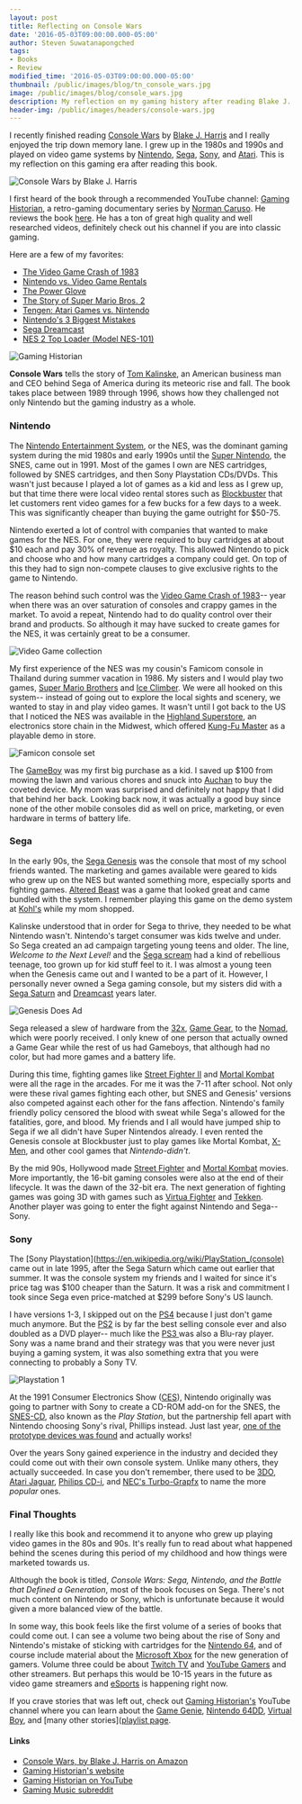 ```yaml
---
layout: post
title: Reflecting on Console Wars
date: '2016-05-03T09:00:00.000-05:00'
author: Steven Suwatanapongched
tags:
- Books
- Review
modified_time: '2016-05-03T09:00:00.000-05:00'
thumbnail: /public/images/blog/tn_console_wars.jpg
image: /public/images/blog/console_wars.jpg
description: My reflection on my gaming history after reading Blake J. Harris' book, Console Wars: Sega, Nintendo, and the Battle that Defined a Generation.
header-img: /public/images/headers/console-wars.jpg
---
```


I recently finished reading [Console Wars](http://amzn.to/1RWN3PZ) by [Blake J. Harris](http://www.blakejharris.com/) and I really enjoyed the trip down memory lane. I grew up in the 1980s and 1990s and played on video game systems by [Nintendo](http://www.nintendo.com/), [Sega](http://www.sega.com/), [Sony](http://www.sony.com/), and [Atari](https://www.atari.com/). This is my reflection on this gaming era after reading this book.

![Console Wars by Blake J. Harris](/public/images/blog/console_wars.jpg)

I first heard of the book through a recommended YouTube channel: [Gaming Historian](https://www.youtube.com/gaminghistorian), a retro-gaming documentary series by [Norman Caruso](http://www.imdb.com/name/nm4752197/). He reviews the book [here](https://www.youtube.com/watch?v=n5XAHjBnVTg). He has a ton of great high quality and well researched videos, definitely check out his channel if you are into classic gaming.

Here are a few of my favorites:

* [The Video Game Crash of 1983](https://www.youtube.com/watch?v=kv7DJrLAZus)
* [Nintendo vs. Video Game Rentals](https://www.youtube.com/watch?v=J3xuy5YALl0)
* [The Power Glove](https://www.youtube.com/watch?v=3g8JiGjRQNE)
* [The Story of Super Mario Bros. 2](https://www.youtube.com/watch?v=2EUYSN5aFcE)
* [Tengen: Atari Games vs. Nintendo](https://www.youtube.com/watch?v=fLA_d9q6ySs)
* [Nintendo's 3 Biggest Mistakes](https://www.youtube.com/watch?v=iW_MEKWTguA)
* [Sega Dreamcast](https://www.youtube.com/watch?v=6xdBVHSrdzg)
* [NES 2 Top Loader (Model NES-101)](https://www.youtube.com/watch?v=qSFPdQQez7c)

![Gaming Historian](/public/images/blog/gaming_historian.jpg)

**Console Wars** tells the story of [Tom Kalinske](https://en.wikipedia.org/wiki/Tom_Kalinske), an American business man and CEO behind Sega of America during its meteoric rise and fall.  The book takes place between 1989 through 1996, shows how they challenged not only Nintendo but the gaming industry as a whole.

### Nintendo

The [Nintendo Entertainment System](https://en.wikipedia.org/wiki/Nintendo_Entertainment_System), or the NES, was the dominant gaming system during the mid 1980s and early 1990s until the [Super Nintendo](https://en.wikipedia.org/wiki/Super_Nintendo_Entertainment_System), the SNES, came out in 1991. Most of the games I own are NES cartridges, followed by SNES cartridges, and then Sony Playstation CDs/DVDs. This wasn't just because I played a lot of games as a kid and less as I grew up, but that time there were local video rental stores such as [Blockbuster](https://en.wikipedia.org/wiki/Blockbuster_LLC) that let customers rent video games for a few bucks for a few days to a week. This was significantly cheaper than buying the game outright for $50-75.

Nintendo exerted a lot of control with companies that wanted to make games for the NES. For one, they were required to buy cartridges at about $10 each and pay 30% of revenue as royalty. This allowed Nintendo to pick and choose who and how many cartridges a company could get. On top of this they had to sign non-compete clauses to give exclusive rights to the game to Nintendo.

The reason behind such control was the [Video Game Crash of 1983](https://en.wikipedia.org/wiki/North_American_video_game_crash_of_1983)-- year when there was an over saturation of consoles and crappy games in the market. To avoid a repeat, Nintendo had to do quality control over their brand and products. So although it may have sucked to create games for the NES, it was certainly great to be a consumer.

![Video Game collection](/public/images/blog/video-game-collection.jpg)

My first experience of the NES was my cousin's Famicom console in Thailand during summer vacation in 1986. My sisters and I would play two games, [Super Mario Brothers](https://en.wikipedia.org/wiki/Super_Mario_Bros.) and [Ice Climber](https://en.wikipedia.org/wiki/Ice_Climber). We were all hooked on this system-- instead of going out to explore the local sights and scenery, we wanted to stay in and play video games. It wasn't until I got back to the US that I noticed the NES was available in the [Highland Superstore](https://en.wikipedia.org/wiki/Highland_Superstores), an electronics store chain in the Midwest, which offered [Kung-Fu Master](https://en.wikipedia.org/wiki/Kung-Fu_Master) as a playable demo in store.

![Famicon console set](/public/images/blog/famicom-console.jpg)

The [GameBoy](https://en.wikipedia.org/wiki/Game_Boy) was my first big purchase as a kid. I saved up $100 from mowing the lawn and various chores and snuck into [Auchan](https://en.wikipedia.org/wiki/Auchan) to buy the coveted device. My mom was surprised and definitely not happy that I did that behind her back. Looking back now, it was actually a good buy since none of the other mobile consoles did as well on price, marketing, or even hardware in terms of battery life.

### Sega

In the early 90s, the [Sega Genesis](https://en.wikipedia.org/wiki/Sega_Genesis) was the console that most of my school friends wanted. The marketing and games available were geared to kids who grew up on the NES but wanted something more, especially sports and fighting games. [Altered Beast](https://en.wikipedia.org/wiki/Altered_Beast) was a game that looked great and came bundled with the system. I remember playing this game on the demo system at [Kohl's](http://www.kohls.com/) while my mom shopped.

Kalinske understood that in order for Sega to thrive, they needed to be what Nintendo wasn't. Nintendo's target consumer was kids twelve and under. So Sega created an ad campaign targeting young teens and older. The line, *Welcome to the Next Level!* and the [Sega scream](https://www.youtube.com/watch?v=xx-8QBX8qgc) had a kind of rebellious teenage, too grown up for kid stuff feel to it. I was almost a young teen when the Genesis came out and I wanted to be a part of it. However, I personally never owned a Sega gaming console, but my sisters did with a [Sega Saturn](https://en.wikipedia.org/wiki/Sega_Saturn) and [Dreamcast](https://en.wikipedia.org/wiki/Dreamcast) years later.

![Genesis Does Ad](/public/images/blog/genesis-ad.jpg)

Sega released a slew of hardware from the [32x](https://en.wikipedia.org/wiki/32X), [Game Gear](https://en.wikipedia.org/wiki/Game_Gear), to the [Nomad](https://en.wikipedia.org/wiki/Genesis_Nomad), which were poorly received. I only knew of one person that actually owned a Game Gear while the rest of us had Gameboys, that although had no color, but had more games and a battery life.

During this time, fighting games like [Street Fighter II](https://en.wikipedia.org/wiki/Street_Fighter_II:_The_World_Warrior) and [Mortal Kombat](https://en.wikipedia.org/wiki/Mortal_Kombat) were all the rage in the arcades. For me it was the 7-11 after school. Not only were these rival games fighting each other, but SNES and Genesis' versions also competed against each other for the fans affection. Nintendo's family friendly policy censored the blood with sweat while Sega's allowed for the fatalities, gore, and blood. My friends and I all would have jumped ship to Sega if we all didn't have Super Nintendos already. I even rented the Genesis console at Blockbuster just to play games like Mortal Kombat, [X-Men](https://en.wikipedia.org/wiki/X-Men_(1993_video_game)), and other cool games that *Nintendo-didn't*.

By the mid 90s, Hollywood made [Street Fighter](http://www.imdb.com/title/tt0111301/) and [Mortal Kombat](http://www.imdb.com/title/tt0113855/) movies. More importantly, the 16-bit gaming consoles were also at the end of their lifecycle. It was the dawn of the 32-bit era. The next generation of fighting games was going 3D with games such as [Virtua Fighter](https://en.wikipedia.org/wiki/Virtua_Fighter) and [Tekken](https://en.wikipedia.org/wiki/Tekken_(video_game)). Another player was going to enter the fight against Nintendo and Sega-- Sony.

### Sony

The [Sony Playstation](https://en.wikipedia.org/wiki/PlayStation_(console) came out in late 1995, after the Sega Saturn which came out earlier that summer. It was the console system my friends and I waited for since it's price tag was $100 cheaper than the Saturn. It was a risk and commitment I took since Sega even price-matched at $299 before Sony's US launch.

I have versions 1-3, I skipped out on the [PS4](https://en.wikipedia.org/wiki/PlayStation_4) because I just don't game much anymore. But the [PS2](https://en.wikipedia.org/wiki/PlayStation_2) is by far the best selling console ever and also doubled as a DVD player-- much like the [PS3 ](https://en.wikipedia.org/wiki/PlayStation_3) was also a Blu-ray player. Sony was a name brand and their strategy was that you were never just buying a gaming system, it was also something extra that you were connecting to probably a Sony TV.

![Playstation 1](/public/images/blog/playstation-one.jpg)

At the 1991 Consumer Electronics Show ([CES](https://en.wikipedia.org/wiki/Consumer_Electronics_Show)), Nintendo originally was going to partner with Sony to create a CD-ROM add-on for the SNES, the [SNES-CD](https://en.wikipedia.org/wiki/SNES-CD), also known as the *Play Station*, but the partnership fell apart with Nintendo choosing Sony's rival, Phillips instead. Just last year, [one of the prototype devices was found](http://www.engadget.com/2015/11/06/nintendo-playstation-is-real-and-it-works/) and actually works!

Over the years Sony gained experience in the industry and decided they could come out with their own console system. Unlike many others, they actually succeeded. In case you don't remember, there used to be [3DO](https://en.wikipedia.org/wiki/3DO_Interactive_Multiplayer), [Atari Jaguar](https://en.wikipedia.org/wiki/Atari_Jaguar), [Philips CD-i](https://en.wikipedia.org/wiki/Philips_CD-i), and [NEC's Turbo-Grapfx](https://en.wikipedia.org/wiki/TurboGrafx-16) to name the more *popular* ones.

### Final Thoughts

I really like this book and recommend it to anyone who grew up playing video games in the 80s and 90s. It's really fun to read about what happened behind the scenes during this period of my childhood and how things were marketed towards us.

Although the book is titled, *Console Wars: Sega, Nintendo, and the Battle that Defined a Generation*, most of the book focuses on Sega. There's not much content on Nintendo or Sony, which is unfortunate because it would given a more balanced view of the battle.

In some way, this book feels like the first volume of a series of books that could come out. I can see a volume two being about the rise of Sony and Nintendo's mistake of sticking with cartridges for the [Nintendo 64](https://en.wikipedia.org/wiki/Nintendo_64), and of course include material about the [Microsoft Xbox](https://en.wikipedia.org/wiki/Xbox) for the new generation of gamers. Volume three could be about [Twitch TV](https://www.twitch.tv/) and [YouTube Gamers](https://gaming.youtube.com/) and other streamers. But perhaps this would be 10-15 years in the future as video game streamers and [eSports](https://en.wikipedia.org/wiki/ESports) is happening right now.

If you crave stories that was left out, check out [Gaming Historian's](https://www.youtube.com/gaminghistorian) YouTube channel where you can learn about the [Game Genie](https://www.youtube.com/watch?v=PCvIZ80RIhE), [Nintendo 64DD](https://www.youtube.com/watch?v=_VYYsRAAvGU), [Virtual Boy](https://www.youtube.com/watch?v=Jjz4bls_gPs), and [many other stories]([playlist page](https://www.youtube.com/user/mcfrosticles/playlists).

#### Links

* [Console Wars, by Blake J. Harris on Amazon](http://amzn.to/1RWN3PZ)
* [Gaming Historian's website](http://thegaminghistorian.com/)
* [Gaming Historian on YouTube](https://www.youtube.com/gaminghistorian)
* [Gaming Music subreddit](https://www.reddit.com/r/gamemusic/)
